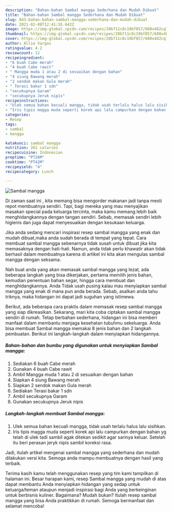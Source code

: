 ```yaml
---
description: "Bahan-bahan Sambal mangga Sederhana dan Mudah Dibuat"
title: "Bahan-bahan Sambal mangga Sederhana dan Mudah Dibuat"
slug: 843-bahan-bahan-sambal-mangga-sederhana-dan-mudah-dibuat
date: 2021-02-08T12:41:55.642Z
image: https://img-global.cpcdn.com/recipes/28b711c8c19bf857/680x482cq70/sambal-mangga-foto-resep-utama.jpg
thumbnail: https://img-global.cpcdn.com/recipes/28b711c8c19bf857/680x482cq70/sambal-mangga-foto-resep-utama.jpg
cover: https://img-global.cpcdn.com/recipes/28b711c8c19bf857/680x482cq70/sambal-mangga-foto-resep-utama.jpg
author: Allie Vargas
ratingvalue: 4.2
reviewcount: 12
recipeingredient:
- "6 buah Cabe merah"
- "4 buah Cabe rawit"
- " Mangga muda 1 atau 2 di sesuaikan dengan bahan"
- "4 siung Bawang merah"
- "2 sendok makan Gula merah"
- " Terasi bakar 1 sdn"
- "secukupnya Garam"
- "secukupnya Jeruk nipis"
recipeinstructions:
- "Ulek semua bahan kecuali mangga, tidak usah terlalu halus lalu sisihkan."
- "Iris tipis magga muda seperti korek api lalu campurkan dengan bahan yg telah di ulek tadi sambil agak ditekan sedikit agar sarinya keluar. Setelah itu beri perasan jeryk nipis sambil koreksi rasa."
categories:
- Resep
tags:
- sambal
- mangga

katakunci: sambal mangga 
nutrition: 261 calories
recipecuisine: Indonesian
preptime: "PT26M"
cooktime: "PT42M"
recipeyield: "4"
recipecategory: Lunch

---
```



![Sambal mangga](https://img-global.cpcdn.com/recipes/28b711c8c19bf857/680x482cq70/sambal-mangga-foto-resep-utama.jpg)

Di zaman  saat ini , kita memang bisa mengorder makanan jadi tanpa mesti repot membuatnya sendiri. Tapi, bagi mereka yang mau menyajikan masakan special pada keluarga tercinta, maka kamu memang lebih baik menghidangkannya dengan tangan sendiri. Sebab, memasak sendiri lebih higienis dan juga dapat menyesuaikan dengan kesukaan keluarga.

Jika anda sedang mencari inspirasi resep sambal mangga yang enak dan mudah dibuat,maka anda sudah berada di tempat yang tepat. Cara membuat sambal mangga  sebenarnya tidak susah untuk dibuat jika kita memasaknya dengan hati-hati. Namun, anda tidak perlu khawatir akan tidak berhasil dalam membuatnya 
karena di artikel ini kita akan mengulas sambal mangga dengan seksama.  



Nah buat anda yang akan memasak sambal mangga yang lezat, ada beberapa langkah yang bisa dikerjakan, pertama memilih jenis bahan, kemudian penentuan bahan segar, hingga cara membuat dan menghidangkannya. Anda Tidak usah pusing kalau mau menyiapkan sambal mangga yang enak di mana pun anda berada. Sebab, asalkan anda  tahu triknya, maka hidangan ini dapat jadi suguhan yang istimewa.

Berikut, ada beberapa cara praktis  dalam memasak resep sambal mangga yang siap dikreasikan. Sekarang, mari kita coba ciptakan sambal mangga sendiri di rumah. Tetap berbahan sederhana, hidangan ini bisa memberi manfaat dalam membantu menjaga kesehatan tubuhmu sekeluarga. Anda bisa membuat Sambal mangga memakai 8 jenis bahan dan 2 langkah pembuatan. Berikut ini langkah-langkah dalam menyiapkan hidangannya.

<!--inarticleads1-->

##### Bahan-bahan dan bumbu yang digunakan untuk menyiapkan Sambal mangga:

1. Sediakan 6 buah Cabe merah
1. Gunakan 4 buah Cabe rawit
1. Ambil  Mangga muda 1 atau 2 di sesuaikan dengan bahan
1. Siapkan 4 siung Bawang merah
1. Siapkan 2 sendok makan Gula merah
1. Sediakan  Terasi bakar 1 sdn
1. Ambil secukupnya Garam
1. Gunakan secukupnya Jeruk nipis




<!--inarticleads2-->

##### Langkah-langkah membuat Sambal mangga:

1. Ulek semua bahan kecuali mangga, tidak usah terlalu halus lalu sisihkan.
1. Iris tipis magga muda seperti korek api lalu campurkan dengan bahan yg telah di ulek tadi sambil agak ditekan sedikit agar sarinya keluar. Setelah itu beri perasan jeryk nipis sambil koreksi rasa.




Jadi, itulah artikel mengenai  sambal mangga  yang sederhana dan mudah dilakukan versi kita. Semoga anda mampu membuatnya dengan hasil yang terbaik. 

Terima kasih kamu telah menggunakan resep yang tim kami tampilkan di halaman ini. Besar harapan kami, resep  Sambal mangga yang mudah di atas dapat membantu Anda menyiapkan hidangan yang sedap untuk keluarga/teman ataupun menjadi inspirasi bagi Anda yang berkeinginan untuk berbisnis kuliner. Bagaimana? Mudah bukan? Itulah resep sambal mangga yang bisa Anda praktikkan di rumah. Semoga bermanfaat dan selamat mencoba!

